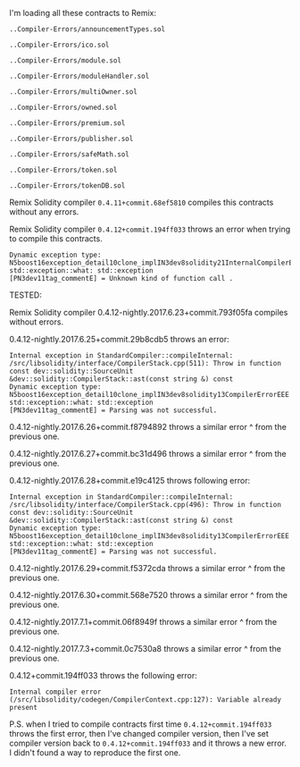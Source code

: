 I'm loading all these contracts to Remix:

`..Compiler-Errors/announcementTypes.sol`

`..Compiler-Errors/ico.sol`

`..Compiler-Errors/module.sol`

`..Compiler-Errors/moduleHandler.sol`

`..Compiler-Errors/multiOwner.sol`

`..Compiler-Errors/owned.sol`

`..Compiler-Errors/premium.sol`

`..Compiler-Errors/publisher.sol`

`..Compiler-Errors/safeMath.sol`

`..Compiler-Errors/token.sol`

`..Compiler-Errors/tokenDB.sol`

Remix Solidity compiler `0.4.11+commit.68ef5810` compiles this contracts without any errors.

Remix Solidity compiler `0.4.12+commit.194ff033` throws an error when trying to compile this contracts.


```Internal exception in StandardCompiler::compileInternal: /src/libsolidity/ast/ASTJsonConverter.cpp(791): Throw in function string dev::solidity::ASTJsonConverter::functionCallKind(dev::solidity::FunctionCallKind)
Dynamic exception type: N5boost16exception_detail10clone_implIN3dev8solidity21InternalCompilerErrorEEE
std::exception::what: std::exception
[PN3dev11tag_commentE] = Unknown kind of function call .
```


TESTED:

Remix Solidity compiler 0.4.12-nightly.2017.6.23+commit.793f05fa compiles without errors.

0.4.12-nightly.2017.6.25+commit.29b8cdb5 throws an error:

```
Internal exception in StandardCompiler::compileInternal: /src/libsolidity/interface/CompilerStack.cpp(511): Throw in function const dev::solidity::SourceUnit &dev::solidity::CompilerStack::ast(const string &) const
Dynamic exception type: N5boost16exception_detail10clone_implIN3dev8solidity13CompilerErrorEEE
std::exception::what: std::exception
[PN3dev11tag_commentE] = Parsing was not successful.
```

0.4.12-nightly.2017.6.26+commit.f8794892 throws a similar error ^ from the previous one.

0.4.12-nightly.2017.6.27+commit.bc31d496 throws a similar error ^ from the previous one.


0.4.12-nightly.2017.6.28+commit.e19c4125 throws following error:

```
Internal exception in StandardCompiler::compileInternal: /src/libsolidity/interface/CompilerStack.cpp(496): Throw in function const dev::solidity::SourceUnit &dev::solidity::CompilerStack::ast(const string &) const
Dynamic exception type: N5boost16exception_detail10clone_implIN3dev8solidity13CompilerErrorEEE
std::exception::what: std::exception
[PN3dev11tag_commentE] = Parsing was not successful.
```


0.4.12-nightly.2017.6.29+commit.f5372cda throws a similar error ^ from the previous one.

0.4.12-nightly.2017.6.30+commit.568e7520 throws a similar error ^ from the previous one.

0.4.12-nightly.2017.7.1+commit.06f8949f  throws a similar error ^ from the previous one.

0.4.12-nightly.2017.7.3+commit.0c7530a8  throws a similar error ^ from the previous one.


0.4.12+commit.194ff033  throws the following error:

```
Internal compiler error (/src/libsolidity/codegen/CompilerContext.cpp:127): Variable already present
```



P.S. when I tried to compile contracts first time `0.4.12+commit.194ff033` throws the first error, then I've changed compiler version, then I've set compiler version back to `0.4.12+commit.194ff033` and it throws a new error. I didn't found a way to reproduce the first one.
